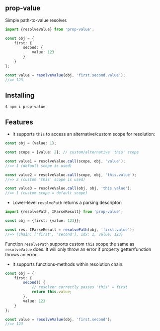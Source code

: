 prop-value
----------

Simple path-to-value resolver.

```ts
import {resolveValue} from 'prop-value';

const obj = {
    first: {
        second: {
            value: 123
        }
    }
};

const value = resolveValue(obj, 'first.second.value');
//=> 123
```

## Installing

```
$ npm i prop-value
```

## Features

* It supports `this` to access an alternative/custom scope for resolution:

```ts
const obj = {value: 1};

const scope = {value: 2}; // custom/alternative 'this' scope

const value1 = resolveValue.call(scope, obj, 'value');
//=> 1 (default scope is used)

const value2 = resolveValue.call(scope, obj, 'this.value');
//=> 2 (custom 'this' scope is used)

const value3 = resolveValue.call(obj, obj, 'this.value');
//=> 1 (custom scope = default scope)
```

* Lower-level `resolvePath` returns a parsing descriptor:

```ts
import {resolvePath, IParseResult} from 'prop-value';

const obj = {first: {value: 123}};

const res: IParseResult = resolvePath(obj, 'first.value');
//=> {chain: ['first', 'second'], idx: 1, value: 123}
```

Function `resolvePath` supports custom `this` scope the same as `resolveValue` does.
It will only throw an error if property getter/function throws an error.

* It supports functions-methods within resolution chain:

```ts
const obj = {
    first: {
        second() {
            // resolver correctly passes 'this' = first
            return this.value;
        },
        value: 123
    }
};

const value = resolveValue(obj, 'first.second');
//=> 123
```
